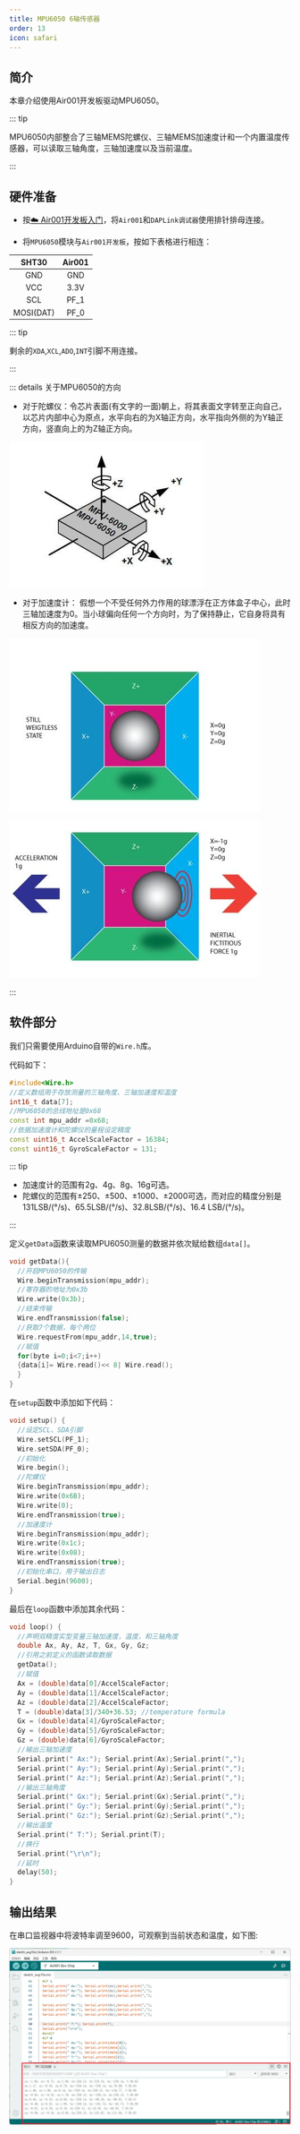 ```yaml
---
title: MPU6050 6轴传感器
order: 13
icon: safari
---
```


## 简介

本章介绍使用Air001开发板驱动MPU6050。

::: tip

MPU6050内部整合了三轴MEMS陀螺仪、三轴MEMS加速度计和一个内置温度传感器，可以读取三轴角度，三轴加速度以及当前温度。

:::

## 硬件准备

- 按[☁️ Air001开发板入门](/tutorial-advanced/Air001_start.html)，将`Air001`和`DAPLink调试器`使用排针排母连接。

- 将`MPU6050`模块与`Air001开发板`，按如下表格进行相连：

|   SHT30   | Air001 |
| :-------: | :----: |
|    GND    |  GND   |
|    VCC    |  3.3V  |
|    SCL    |  PF_1  |
| MOSI(DAT) |  PF_0  |

::: tip

剩余的`XDA`,`XCL`,`ADO`,`INT`引脚不用连接。

:::

::: details 关于MPU6050的方向

- 对于陀螺仪：令芯片表面(有文字的一面)朝上，将其表面文字转至正向自己，以芯片内部中心为原点，水平向右的为X轴正方向，水平指向外侧的为Y轴正方向，竖直向上的为Z轴正方向。

![陀螺仪方向示意](img/g.jpg)

- 对于加速度计： 假想一个不受任何外力作用的球漂浮在正方体盒子中心，此时三轴加速度为0。当小球偏向任何一个方向时，为了保持静止，它自身将具有相反方向的加速度。

![加速度计方向示意](img/a0.jpg)

![小球的位置偏向X轴的负向，因此X轴的加速度读数应为正](img/a_x.jpg)

:::

## 软件部分

我们只需要使用Arduino自带的`Wire.h`库。

代码如下：

```cpp
#include<Wire.h>
//定义数组用于存放测量的三轴角度、三轴加速度和温度
int16_t data[7];
//MPU6050的总线地址是0x68
const int mpu_addr =0x68;
//依据加速度计和陀螺仪的量程设定精度
const uint16_t AccelScaleFactor = 16384;
const uint16_t GyroScaleFactor = 131;
```

::: tip

- 加速度计的范围有2g、4g、8g、16g可选。
- 陀螺仪的范围有±250、±500、±1000、±2000可选，而对应的精度分别是131LSB/(°/s)、65.5LSB/(°/s)、32.8LSB/(°/s)、16.4 LSB/(°/s)。

:::

定义`getData`函数来读取MPU6050测量的数据并依次赋给数组`data[]`。

```cpp
void getData(){
  //开启MPU6050的传输
  Wire.beginTransmission(mpu_addr);
  //寄存器的地址为0x3b
  Wire.write(0x3b);
  //结束传输
  Wire.endTransmission(false);
  //获取7个数据，每个两位
  Wire.requestFrom(mpu_addr,14,true);
  //赋值
  for(byte i=0;i<7;i++)
  {data[i]= Wire.read()<< 8| Wire.read();
  }
}
```

在`setup`函数中添加如下代码：

```cpp
void setup() {
  //设定SCL、SDA引脚
  Wire.setSCL(PF_1);
  Wire.setSDA(PF_0);
  //初始化
  Wire.begin();
  //陀螺仪
  Wire.beginTransmission(mpu_addr);
  Wire.write(0x6B);
  Wire.write(0);
  Wire.endTransmission(true);
  //加速度计
  Wire.beginTransmission(mpu_addr);
  Wire.write(0x1c);
  Wire.write(0x08);
  Wire.endTransmission(true);
  //初始化串口，用于输出日志
  Serial.begin(9600);
}
```

最后在`loop`函数中添加其余代码：

```cpp
void loop() {
  //声明双精度实型变量三轴加速度，温度，和三轴角度
  double Ax, Ay, Az, T, Gx, Gy, Gz;
  //引用之前定义的函数读取数据
  getData();
  //赋值
  Ax = (double)data[0]/AccelScaleFactor;
  Ay = (double)data[1]/AccelScaleFactor;
  Az = (double)data[2]/AccelScaleFactor;
  T = (double)data[3]/340+36.53; //temperature formula
  Gx = (double)data[4]/GyroScaleFactor;
  Gy = (double)data[5]/GyroScaleFactor;
  Gz = (double)data[6]/GyroScaleFactor;
  //输出三轴加速度
  Serial.print(" Ax:"); Serial.print(Ax);Serial.print(",");
  Serial.print(" Ay:"); Serial.print(Ay);Serial.print(",");
  Serial.print(" Az:"); Serial.print(Az);Serial.print(",");
  //输出三轴角度
  Serial.print(" Gx:"); Serial.print(Gx);Serial.print(",");
  Serial.print(" Gy:"); Serial.print(Gy);Serial.print(",");
  Serial.print(" Gz:"); Serial.print(Gz);Serial.print(",");
  //输出温度
  Serial.print(" T:"); Serial.print(T);
  //换行
  Serial.print("\r\n");
  //延时
  delay(50);
}
```

## 输出结果

在串口监视器中将波特率调至9600，可观察到当前状态和温度，如下图:

![串口打印](img/MPU6050_res.png)
